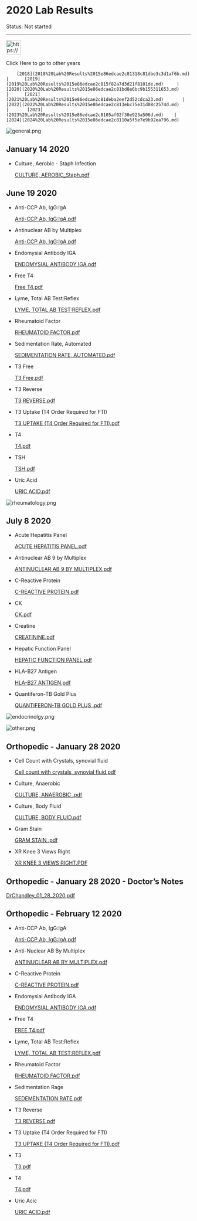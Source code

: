 # 2020 Lab Results

Status: Not started

---

<aside>
<img src="https://www.notion.so/icons/star-of-life_yellow.svg" alt="https://www.notion.so/icons/star-of-life_yellow.svg" width="40px" />

Click Here to go to other years

</aside>

<aside>

        [2018](2018%20Lab%20Results%2015e86edcae2c81318c81dbe3c3d1af6b.md)       |      [2019](2019%20Lab%20Results%2015e86edcae2c815f82a7d3d21f8101de.md)     |       [2020](2020%20Lab%20Results%2015e86edcae2c81bd8e6bc9b155311653.md)     |      [2021](2021%20Lab%20Results%2015e86edcae2c81deba2eef2d52cdca23.md)       |      [2022](2022%20Lab%20Results%2015e86edcae2c813ebc75e31d08c2574d.md)      |       [2023](2023%20Lab%20Results%2015e86edcae2c8105af02f30e923a506d.md)    |       [2024](2024%20Lab%20Results%2015e86edcae2c8110a5f5e7e9b92ea796.md)

</aside>

![general.png](2023%20Lab%20Results%2015e86edcae2c8105af02f30e923a506d/general.png)

## January 14 2020

- Culture, Aerobic - Staph Infection
    
    [CULTURE, AEROBIC_Staph.pdf](2020%20Lab%20Results%2015e86edcae2c81bd8e6bc9b155311653/CULTURE_AEROBIC_Staph.pdf)
    

## June 19 2020

- Anti-CCP Ab, IgG:lgA
    
    [Anti-CCP Ab, IgG:IgA.pdf](2020%20Lab%20Results%2015e86edcae2c81bd8e6bc9b155311653/Anti-CCP_Ab_IgGIgA.pdf)
    
- Antinuclear AB by Multiplex
    
    [Anti-CCP Ab, IgG:IgA.pdf](2020%20Lab%20Results%2015e86edcae2c81bd8e6bc9b155311653/Anti-CCP_Ab_IgGIgA.pdf)
    
- Endomysial Antibody IGA
    
    [ENDOMYSIAL ANTIBODY IGA.pdf](2020%20Lab%20Results%2015e86edcae2c81bd8e6bc9b155311653/ENDOMYSIAL_ANTIBODY_IGA.pdf)
    
- Free T4
    
    [Free T4.pdf](2020%20Lab%20Results%2015e86edcae2c81bd8e6bc9b155311653/Free_T4.pdf)
    
- Lyme, Total AB Test:Reflex
    
    [LYME, TOTAL AB TEST:REFLEX.pdf](2020%20Lab%20Results%2015e86edcae2c81bd8e6bc9b155311653/LYME_TOTAL_AB_TESTREFLEX.pdf)
    
- Rheumatoid Factor
    
    [RHEUMATOID FACTOR.pdf](2020%20Lab%20Results%2015e86edcae2c81bd8e6bc9b155311653/RHEUMATOID_FACTOR.pdf)
    
- Sedimentation Rate, Automated
    
    [SEDIMENTATION RATE, AUTOMATED.pdf](2020%20Lab%20Results%2015e86edcae2c81bd8e6bc9b155311653/SEDIMENTATION_RATE_AUTOMATED.pdf)
    
- T3 Free
    
    [T3 Free.pdf](2020%20Lab%20Results%2015e86edcae2c81bd8e6bc9b155311653/T3_Free.pdf)
    
- T3 Reverse
    
    [T3 REVERSE.pdf](2020%20Lab%20Results%2015e86edcae2c81bd8e6bc9b155311653/T3_REVERSE.pdf)
    
- T3 Uptake (T4 Order Required for FTI)
    
    [T3 UPTAKE (T4 Order Required for FTI).pdf](2020%20Lab%20Results%2015e86edcae2c81bd8e6bc9b155311653/T3_UPTAKE_(T4_Order_Required_for_FTI).pdf)
    
- T4
    
    [T4.pdf](2020%20Lab%20Results%2015e86edcae2c81bd8e6bc9b155311653/T4.pdf)
    
- TSH
    
    [TSH.pdf](2020%20Lab%20Results%2015e86edcae2c81bd8e6bc9b155311653/TSH.pdf)
    
- Uric Acid
    
    [URIC ACID.pdf](2020%20Lab%20Results%2015e86edcae2c81bd8e6bc9b155311653/URIC_ACID.pdf)
    

![rheumatology.png](2023%20Lab%20Results%2015e86edcae2c8105af02f30e923a506d/rheumatology.png)

## July 8 2020

- Acute Hepatitis Panel
    
    [ACUTE HEPATITIS PANEL.pdf](2020%20Lab%20Results%2015e86edcae2c81bd8e6bc9b155311653/ACUTE_HEPATITIS_PANEL.pdf)
    
- Antinuclear AB 9 by Multiplex
    
    [ANTINUCLEAR AB 9 BY MULTIPLEX.pdf](2020%20Lab%20Results%2015e86edcae2c81bd8e6bc9b155311653/ANTINUCLEAR_AB_9_BY_MULTIPLEX.pdf)
    
- C-Reactive Protein
    
    [C-REACTIVE PROTEIN.pdf](2020%20Lab%20Results%2015e86edcae2c81bd8e6bc9b155311653/C-REACTIVE_PROTEIN.pdf)
    
- CK
    
    [CK.pdf](2020%20Lab%20Results%2015e86edcae2c81bd8e6bc9b155311653/CK.pdf)
    
- Creatine
    
    [CREATININE.pdf](2020%20Lab%20Results%2015e86edcae2c81bd8e6bc9b155311653/CREATININE.pdf)
    
- Hepatic Function Panel
    
    [HEPATIC FUNCTION PANEL.pdf](2020%20Lab%20Results%2015e86edcae2c81bd8e6bc9b155311653/HEPATIC_FUNCTION_PANEL.pdf)
    
- HLA-B27 Antigen
    
    [HLA-B27 ANTIGEN.pdf](2020%20Lab%20Results%2015e86edcae2c81bd8e6bc9b155311653/HLA-B27_ANTIGEN.pdf)
    
- Quantiferon-TB Gold Plus
    
    [QUANTIFERON-TB GOLD PLUS .pdf](2020%20Lab%20Results%2015e86edcae2c81bd8e6bc9b155311653/QUANTIFERON-TB_GOLD_PLUS_.pdf)
    

![endocrinolgy.png](2023%20Lab%20Results%2015e86edcae2c8105af02f30e923a506d/endocrinolgy.png)

![other.png](2023%20Lab%20Results%2015e86edcae2c8105af02f30e923a506d/other.png)

## Orthopedic - January 28 2020

- Cell Count with Crystals, synovial fluid
    
    [Cell count with crystals, synovial fluid.pdf](2020%20Lab%20Results%2015e86edcae2c81bd8e6bc9b155311653/Cell_count_with_crystals_synovial_fluid.pdf)
    
- Culture, Anaerobic
    
    [CULTURE, ANAEROBIC .pdf](2020%20Lab%20Results%2015e86edcae2c81bd8e6bc9b155311653/CULTURE_ANAEROBIC_.pdf)
    
- Culture, Body Fluid
    
    [CULTURE, BODY FLUID.pdf](2020%20Lab%20Results%2015e86edcae2c81bd8e6bc9b155311653/CULTURE_BODY_FLUID.pdf)
    
- Gram Stain
    
    [GRAM STAIN .pdf](2020%20Lab%20Results%2015e86edcae2c81bd8e6bc9b155311653/GRAM_STAIN_.pdf)
    
- XR Knee 3 Views Right
    
    [XR KNEE 3 VIEWS RIGHT.PDF](2020%20Lab%20Results%2015e86edcae2c81bd8e6bc9b155311653/XR_KNEE_3_VIEWS_RIGHT.pdf)
    

## Orthopedic - January 28 2020 - Doctor’s Notes

[DrChandley_01_28_2020.pdf](2020%20Lab%20Results%2015e86edcae2c81bd8e6bc9b155311653/DrChandley_01_28_2020.pdf)

## Orthopedic - February 12 2020

- Anti-CCP Ab, IgG:IgA
    
    [Anti-CCP Ab, IgG:IgA.pdf](2020%20Lab%20Results%2015e86edcae2c81bd8e6bc9b155311653/Anti-CCP_Ab_IgGIgA%201.pdf)
    
- Anti-Nuclear AB By Multiplex
    
    [ANTINUCLEAR AB BY MULTIPLEX.pdf](2020%20Lab%20Results%2015e86edcae2c81bd8e6bc9b155311653/ANTINUCLEAR_AB_BY_MULTIPLEX.pdf)
    
- C-Reactive Protein
    
    [C-REACTIVE PROTEIN.pdf](2020%20Lab%20Results%2015e86edcae2c81bd8e6bc9b155311653/C-REACTIVE_PROTEIN%201.pdf)
    
- Endomysial Antibody IGA
    
    [ENDOMYSIAL ANTIBODY IGA.pdf](2020%20Lab%20Results%2015e86edcae2c81bd8e6bc9b155311653/ENDOMYSIAL_ANTIBODY_IGA%201.pdf)
    
- Free T4
    
    [FREE T4.pdf](2020%20Lab%20Results%2015e86edcae2c81bd8e6bc9b155311653/FREE_T4.pdf)
    
- Lyme, Total AB Test:Reflex
    
    [LYME, TOTAL AB TEST:REFLEX.pdf](2020%20Lab%20Results%2015e86edcae2c81bd8e6bc9b155311653/LYME_TOTAL_AB_TESTREFLEX%201.pdf)
    
- Rheumatoid Factor
    
    [RHEUMATOID FACTOR.pdf](2020%20Lab%20Results%2015e86edcae2c81bd8e6bc9b155311653/RHEUMATOID_FACTOR%201.pdf)
    
- Sedimentation Rage
    
    [SEDEMENTATION RATE.pdf](2020%20Lab%20Results%2015e86edcae2c81bd8e6bc9b155311653/SEDEMENTATION_RATE.pdf)
    
- T3 Reverse
    
    [T3 REVERSE.pdf](2020%20Lab%20Results%2015e86edcae2c81bd8e6bc9b155311653/T3_REVERSE%201.pdf)
    
- T3 Uptake (T4 Order Required for FTI)
    
    [T3 UPTAKE (T4 Order Required for FTI).pdf](2020%20Lab%20Results%2015e86edcae2c81bd8e6bc9b155311653/T3_UPTAKE_(T4_Order_Required_for_FTI)%201.pdf)
    
- T3
    
    [T3.pdf](2020%20Lab%20Results%2015e86edcae2c81bd8e6bc9b155311653/T3.pdf)
    
- T4
    
    [T4.pdf](2020%20Lab%20Results%2015e86edcae2c81bd8e6bc9b155311653/T4%201.pdf)
    
- Uric Acic
    
    [URIC ACID.pdf](2020%20Lab%20Results%2015e86edcae2c81bd8e6bc9b155311653/URIC_ACID%201.pdf)